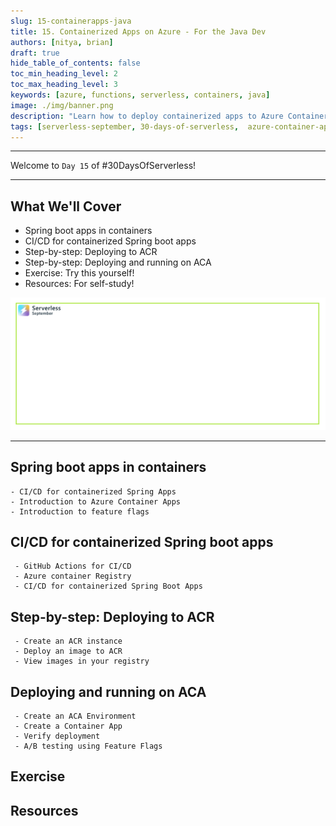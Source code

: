 ```yaml
---
slug: 15-containerapps-java
title: 15. Containerized Apps on Azure - For the Java Dev
authors: [nitya, brian]
draft: true
hide_table_of_contents: false
toc_min_heading_level: 2
toc_max_heading_level: 3
keywords: [azure, functions, serverless, containers, java]
image: ./img/banner.png
description: "Learn how to deploy containerized apps to Azure Container apps (ACA) using Azure Container Registry (ACR)" 
tags: [serverless-september, 30-days-of-serverless,  azure-container-apps, dapr, microservices]
---
```


<!-- FIXME -->
<head>
  <meta name="twitter:url" 
    content="https://azure.github.io/Cloud-Native/blog/functions-1" />
  <meta name="twitter:title" 
    content="#30DaysOfServerless: Azure Functions Fundamentals" />
  <meta name="twitter:description" 
    content="#30DaysOfServerless: Azure Functions Fundamentals" />
  <meta name="twitter:image"
    content="https://azure.github.io/Cloud-Native/img/banners/post-kickoff.png" />
  <meta name="twitter:card" content="summary_large_image" />
  <meta name="twitter:creator" 
    content="@nitya" />
  <meta name="twitter:site" content="@AzureAdvocates" /> 
  <link rel="canonical" 
    href="https://azure.github.io/Cloud-Native/blog/08-functions-azure" />
</head>

---

Welcome to `Day 15` of #30DaysOfServerless!

---

## What We'll Cover
 * Spring boot apps in containers
 * CI/CD for containerized Spring boot apps
 * Step-by-step: Deploying to ACR
 * Step-by-step: Deploying and running on ACA
 * Exercise: Try this yourself!
 * Resources: For self-study!

![](./img/banner.png)

---


## Spring boot apps in containers
    - CI/CD for containerized Spring Apps
    - Introduction to Azure Container Apps
    - Introduction to feature flags
## CI/CD for containerized Spring boot apps
     - GitHub Actions for CI/CD
     - Azure container Registry
     - CI/CD for containerized Spring Boot Apps
## Step-by-step: Deploying to ACR
     - Create an ACR instance
     - Deploy an image to ACR
     - View images in your registry
## Deploying and running on ACA
     - Create an ACA Environment
     - Create a Container App
     - Verify deployment
     - A/B testing using Feature Flags
 
## Exercise

## Resources